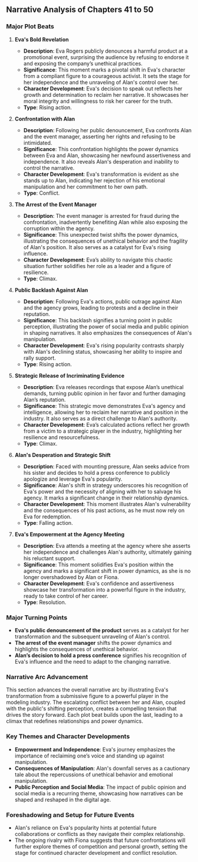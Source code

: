 ## Narrative Analysis of Chapters 41 to 50

### Major Plot Beats

1. **Eva's Bold Revelation**
   - **Description**: Eva Rogers publicly denounces a harmful product at a promotional event, surprising the audience by refusing to endorse it and exposing the company’s unethical practices.
   - **Significance**: This moment marks a pivotal shift in Eva's character from a compliant figure to a courageous activist. It sets the stage for her independence and the unraveling of Alan's control over her.
   - **Character Development**: Eva's decision to speak out reflects her growth and determination to reclaim her narrative. It showcases her moral integrity and willingness to risk her career for the truth.
   - **Type**: Rising action.

2. **Confrontation with Alan**
   - **Description**: Following her public denouncement, Eva confronts Alan and the event manager, asserting her rights and refusing to be intimidated.
   - **Significance**: This confrontation highlights the power dynamics between Eva and Alan, showcasing her newfound assertiveness and independence. It also reveals Alan's desperation and inability to control the narrative.
   - **Character Development**: Eva's transformation is evident as she stands up to Alan, indicating her rejection of his emotional manipulation and her commitment to her own path.
   - **Type**: Conflict.

3. **The Arrest of the Event Manager**
   - **Description**: The event manager is arrested for fraud during the confrontation, inadvertently benefiting Alan while also exposing the corruption within the agency.
   - **Significance**: This unexpected twist shifts the power dynamics, illustrating the consequences of unethical behavior and the fragility of Alan's position. It also serves as a catalyst for Eva's rising influence.
   - **Character Development**: Eva’s ability to navigate this chaotic situation further solidifies her role as a leader and a figure of resilience.
   - **Type**: Climax.

4. **Public Backlash Against Alan**
   - **Description**: Following Eva's actions, public outrage against Alan and the agency grows, leading to protests and a decline in their reputation.
   - **Significance**: This backlash signifies a turning point in public perception, illustrating the power of social media and public opinion in shaping narratives. It also emphasizes the consequences of Alan's manipulation.
   - **Character Development**: Eva's rising popularity contrasts sharply with Alan's declining status, showcasing her ability to inspire and rally support.
   - **Type**: Rising action.

5. **Strategic Release of Incriminating Evidence**
   - **Description**: Eva releases recordings that expose Alan’s unethical demands, turning public opinion in her favor and further damaging Alan’s reputation.
   - **Significance**: This strategic move demonstrates Eva's agency and intelligence, allowing her to reclaim her narrative and position in the industry. It also serves as a direct challenge to Alan's authority.
   - **Character Development**: Eva’s calculated actions reflect her growth from a victim to a strategic player in the industry, highlighting her resilience and resourcefulness.
   - **Type**: Climax.

6. **Alan's Desperation and Strategic Shift**
   - **Description**: Faced with mounting pressure, Alan seeks advice from his sister and decides to hold a press conference to publicly apologize and leverage Eva's popularity.
   - **Significance**: Alan's shift in strategy underscores his recognition of Eva's power and the necessity of aligning with her to salvage his agency. It marks a significant change in their relationship dynamics.
   - **Character Development**: This moment illustrates Alan's vulnerability and the consequences of his past actions, as he must now rely on Eva for redemption.
   - **Type**: Falling action.

7. **Eva's Empowerment at the Agency Meeting**
   - **Description**: Eva attends a meeting at the agency where she asserts her independence and challenges Alan's authority, ultimately gaining his reluctant support.
   - **Significance**: This moment solidifies Eva's position within the agency and marks a significant shift in power dynamics, as she is no longer overshadowed by Alan or Fiona.
   - **Character Development**: Eva's confidence and assertiveness showcase her transformation into a powerful figure in the industry, ready to take control of her career.
   - **Type**: Resolution.

### Major Turning Points
- **Eva's public denouncement of the product** serves as a catalyst for her transformation and the subsequent unraveling of Alan's control.
- **The arrest of the event manager** shifts the power dynamics and highlights the consequences of unethical behavior.
- **Alan’s decision to hold a press conference** signifies his recognition of Eva's influence and the need to adapt to the changing narrative.

### Narrative Arc Advancement
This section advances the overall narrative arc by illustrating Eva's transformation from a submissive figure to a powerful player in the modeling industry. The escalating conflict between her and Alan, coupled with the public's shifting perception, creates a compelling tension that drives the story forward. Each plot beat builds upon the last, leading to a climax that redefines relationships and power dynamics.

### Key Themes and Character Developments
- **Empowerment and Independence**: Eva's journey emphasizes the importance of reclaiming one’s voice and standing up against manipulation.
- **Consequences of Manipulation**: Alan's downfall serves as a cautionary tale about the repercussions of unethical behavior and emotional manipulation.
- **Public Perception and Social Media**: The impact of public opinion and social media is a recurring theme, showcasing how narratives can be shaped and reshaped in the digital age.

### Foreshadowing and Setup for Future Events
- Alan's reliance on Eva's popularity hints at potential future collaborations or conflicts as they navigate their complex relationship.
- The ongoing rivalry with Fiona suggests that future confrontations will further explore themes of competition and personal growth, setting the stage for continued character development and conflict resolution.